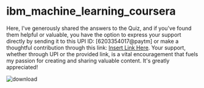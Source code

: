 # ibm_machine_learning_coursera

Here, I've generously shared the answers to the Quiz, and if you've found them helpful or valuable, you have the option to express your support directly by sending it to this UPI ID: [6203354017@paytm] or make a thoughtful contribution through this link: [Insert Link Here](https://www.buymeacoffee.com/iamvikramkumar5). Your support, whether through UPI or the provided link, is a vital encouragement that fuels my passion for creating and sharing valuable content. It's greatly appreciated!

![download](https://github.com/iamvikramkumar/ibm_machine_learning/assets/89016145/0f4980ad-1434-47c1-8e0c-4c56a31444f3)
